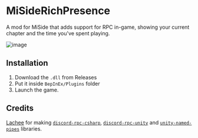 # MiSideRichPresence
A mod for MiSide that adds support for RPC in-game, showing your current chapter and the time you've spent playing.

![image](https://github.com/user-attachments/assets/91e9bd36-5f1c-43b5-9079-d1d81fb097cc)
## Installation
1. Download the `.dll` from Releases
2. Put it inside `BepInEx/Plugins` folder
3. Launch the game.
## Credits
[Lachee](https://github.com/lachee) for making [`discord-rpc-csharp`](https://github.com/Lachee/discord-rpc-csharp), [`discord-rpc-unity`](https://github.com/Lachee/discord-rpc-unity) and [`unity-named-pipes`](https://github.com/Lachee/unity-named-pipes) libraries. 
